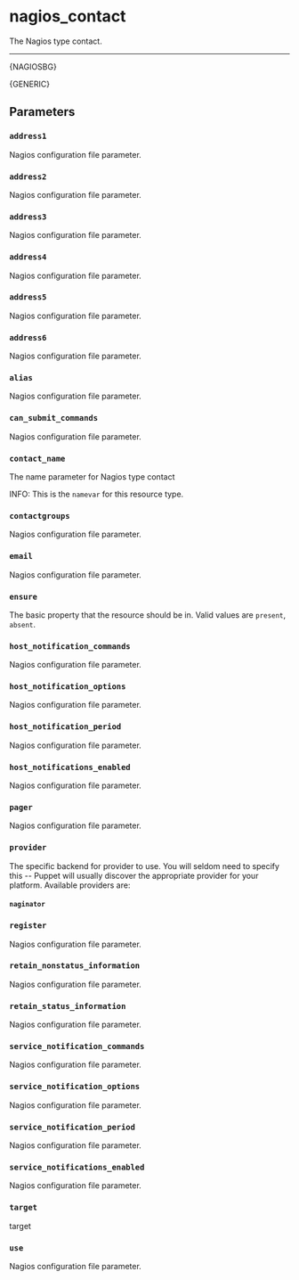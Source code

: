 nagios_contact
==============

The Nagios type contact.

* * *

{NAGIOSBG}

{GENERIC}

Parameters
----------

### `address1`

Nagios configuration file parameter.

### `address2`

Nagios configuration file parameter.

### `address3`

Nagios configuration file parameter.

### `address4`

Nagios configuration file parameter.

### `address5`

Nagios configuration file parameter.

### `address6`

Nagios configuration file parameter.

### `alias`

Nagios configuration file parameter.

### `can_submit_commands`

Nagios configuration file parameter.

### `contact_name`

The name parameter for Nagios type contact

INFO: This is the `namevar` for this resource type.

### `contactgroups`

Nagios configuration file parameter.

### `email`

Nagios configuration file parameter.

### `ensure`

The basic property that the resource should be in. Valid values are
`present`, `absent`.

### `host_notification_commands`

Nagios configuration file parameter.

### `host_notification_options`

Nagios configuration file parameter.

### `host_notification_period`

Nagios configuration file parameter.

### `host_notifications_enabled`

Nagios configuration file parameter.

### `pager`

Nagios configuration file parameter.

### `provider`

The specific backend for provider to use. You will seldom need to
specify this -- Puppet will usually discover the appropriate
provider for your platform. Available providers are:

#### `naginator`

### `register`

Nagios configuration file parameter.

### `retain_nonstatus_information`

Nagios configuration file parameter.

### `retain_status_information`

Nagios configuration file parameter.

### `service_notification_commands`

Nagios configuration file parameter.

### `service_notification_options`

Nagios configuration file parameter.

### `service_notification_period`

Nagios configuration file parameter.

### `service_notifications_enabled`

Nagios configuration file parameter.

### `target`

target

### `use`

Nagios configuration file parameter.

